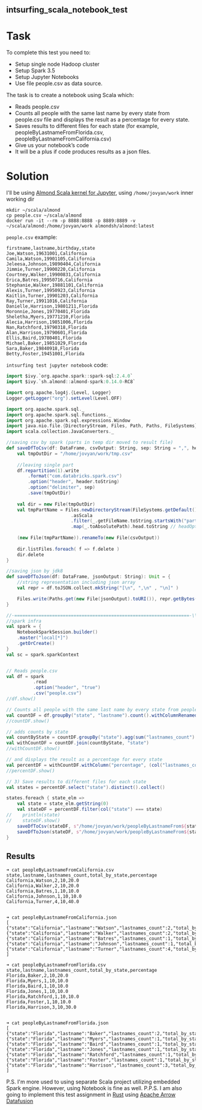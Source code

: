 ## intsurfing_scala_notebook_test
# Task
To complete this test you need to:
- Setup single node Hadoop cluster
- Setup Spark 3.5
- Setup Jupyter Notebooks
- Use file people.csv as data source.

The task is to create a notebook using Scala which:
- Reads people.csv
- Counts all people with the same last name by every state from people.csv file and displays the result as a percentage for every state.
- Saves results to different files for each state (for example, peopleByLastnameFromFlorida.csv, peopleByLastnameFromCalifornia.csv)
- Give us your notebook’s code   
- It will be a plus if code produces results as a json files.

# Solution

I'll be using [Almond Scala kernel for Jupyter](https://almond.sh), using `/home/jovyan/work` inner working dir
```shell
mkdir ~/scala/almond
cp people.csv ~/scala/almond
docker run -it --rm -p 8888:8888 -p 8889:8889 -v ~/scala/almond:/home/jovyan/work almondsh/almond:latest
```

`people.csv` example:
```csv
firstname,lastname,birthday,state
Joe,Watson,19631001,California
Camila,Watson,19901105,California
Jeleesa,Johnson,19890404,California
Jimmie,Turner,19900220,California
Courtney,Walker,19900831,California
Erica,Batres,19950716,California
Stephanie,Walker,19881101,California
Alexis,Turner,19950923,California
Kaitlin,Turner,19901203,California
Ray,Turner,19911016,California
Danielle,Harrison,19801211,Florida
Moronnie,Jones,19770401,Florida
Sheletha,Myers,19771210,Florida
Alecia,Harrison,19851006,Florida
Nan,Ratchford,19790318,Florida
Alan,Harrison,19790601,Florida
Ellis,Baird,19780401,Florida
Michael,Baker,19851029,Florida
Sara,Baker,19840918,Florida
Betty,Foster,19451001,Florida
```


`intsurfing test jupyter notebook` code:


```scala
import $ivy.`org.apache.spark::spark-sql:2.4.0`
import $ivy.`sh.almond::almond-spark:0.14.0-RC8`

import org.apache.log4j.{Level, Logger}
Logger.getLogger("org").setLevel(Level.OFF)

import org.apache.spark.sql._
import org.apache.spark.sql.functions._
import org.apache.spark.sql.expressions.Window
import java.nio.file.{DirectoryStream, Files, Path, Paths, FileSystems}
import scala.collection.JavaConverters._

//saving csv by spark (parts in temp dir moved to result file)
def saveDfToCsv(df: DataFrame, csvOutput: String, sep: String = ",", header: Boolean = false): Unit = {
    val tmpOutDir = "/home/jovyan/work/tmp.csv"
  
    //leaving single part
    df.repartition(1).write
        .format("com.databricks.spark.csv")
        .option("header", header.toString)
        .option("delimiter", sep)
        .save(tmpOutDir)
  
    val dir = new File(tmpOutDir)
    val tmpPartName = Files.newDirectoryStream(FileSystems.getDefault().getPath(tmpOutDir))
                        .asScala
                        .filter(_.getFileName.toString.startsWith("part-00000"))
                        .map(_.toAbsolutePath).head.toString // headOption is skipped for simplicity
    
    (new File(tmpPartName)).renameTo(new File(csvOutput))
  
    dir.listFiles.foreach( f => f.delete )
    dir.delete
}

//saving json by jdk8
def saveDfToJson(df: DataFrame, jsonOutput: String): Unit = {
    //string representation including json array
    val repr = df.toJSON.collect.mkString("[\n", ",\n" , "\n]" )

    Files.write(Paths.get(new File(jsonOutput).toURI()), repr.getBytes());
}

//-=================================================================-\\
//spark infra
val spark = {
    NotebookSparkSession.builder()
    .master("local[*]")
    .getOrCreate()
}
val sc = spark.sparkContext


// Reads people.csv
val df = spark
          .read
          .option("header", "true")
          .csv("people.csv")
//df.show()

// Counts all people with the same last name by every state from people.csv file
val countDF = df.groupBy("state", "lastname").count().withColumnRenamed("count", "lastnames_count")
//countDF.show()

// adds counts by state
val countByState = countDF.groupBy("state").agg(sum("lastnames_count").alias("total_by_state"))
val withCountDF = countDF.join(countByState, "state")
//withCountDF.show()

// and displays the result as a percentage for every state
val percentDF = withCountDF.withColumn("percentage", (col("lastnames_count") / col("total_by_state")) * 100)
//percentDF.show()

// 3) Save results to different files for each state
val states = percentDF.select("state").distinct().collect()

states.foreach { state_elm =>
    val state = state_elm.getString(0)
    val stateDF = percentDF.filter(col("state") === state)
//    println(state)
//    stateDF.show()
    saveDfToCsv(stateDF, s"/home/jovyan/work/peopleByLastnameFrom${state}.csv", header = true)
    saveDfToJson(stateDF, s"/home/jovyan/work/peopleByLastnameFrom${state}.json")
}
```

## Results
```shell
➜ cat peopleByLastnameFromCalifornia.csv
state,lastname,lastnames_count,total_by_state,percentage
California,Watson,2,10,20.0
California,Walker,2,10,20.0
California,Batres,1,10,10.0
California,Johnson,1,10,10.0
California,Turner,4,10,40.0


➜ cat peopleByLastnameFromCalifornia.json
[
{"state":"California","lastname":"Watson","lastnames_count":2,"total_by_state":10,"percentage":20.0},
{"state":"California","lastname":"Walker","lastnames_count":2,"total_by_state":10,"percentage":20.0},
{"state":"California","lastname":"Batres","lastnames_count":1,"total_by_state":10,"percentage":10.0},
{"state":"California","lastname":"Johnson","lastnames_count":1,"total_by_state":10,"percentage":10.0},
{"state":"California","lastname":"Turner","lastnames_count":4,"total_by_state":10,"percentage":40.0}
]

➜ cat peopleByLastnameFromFlorida.csv
state,lastname,lastnames_count,total_by_state,percentage
Florida,Baker,2,10,20.0
Florida,Myers,1,10,10.0
Florida,Baird,1,10,10.0
Florida,Jones,1,10,10.0
Florida,Ratchford,1,10,10.0
Florida,Foster,1,10,10.0
Florida,Harrison,3,10,30.0


➜ cat peopleByLastnameFromFlorida.json
[
{"state":"Florida","lastname":"Baker","lastnames_count":2,"total_by_state":10,"percentage":20.0},
{"state":"Florida","lastname":"Myers","lastnames_count":1,"total_by_state":10,"percentage":10.0},
{"state":"Florida","lastname":"Baird","lastnames_count":1,"total_by_state":10,"percentage":10.0},
{"state":"Florida","lastname":"Jones","lastnames_count":1,"total_by_state":10,"percentage":10.0},
{"state":"Florida","lastname":"Ratchford","lastnames_count":1,"total_by_state":10,"percentage":10.0},
{"state":"Florida","lastname":"Foster","lastnames_count":1,"total_by_state":10,"percentage":10.0},
{"state":"Florida","lastname":"Harrison","lastnames_count":3,"total_by_state":10,"percentage":30.0}
]
```

P.S. I'm more used to using separate Scala project utilizing embedded Spark engine. However, using Notebook is fine as well.
P.P.S. I am also going to implement this test assignment in [Rust](https://www.rust-lang.org) using [Apache Arrow Datafusion](https://arrow.apache.org/datafusion/)
